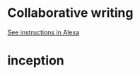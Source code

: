 # Collaborative writing

[See instructions in Alexa](https://alexa.bitmaker.co/cohorts/67/assignments/2021/latest)
# inception
